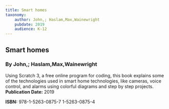 ```yaml
---
title: Smart homes
taxonomy:
	author: John,; Haslam,Max,Wainewright
	pubdate: 2019
	audience: K-12
---
```

## Smart homes
### By John,; Haslam,Max,Wainewright

Using Scratch 3, a free online program for coding, this book explains some of the technologies used in smart home technologies, like cameras, voice control, and alarms using colorful diagrams and step by step projects.
**Publication Date:** 2019

**ISBN:** 978-1-5263-0875-7 1-5263-0875-4